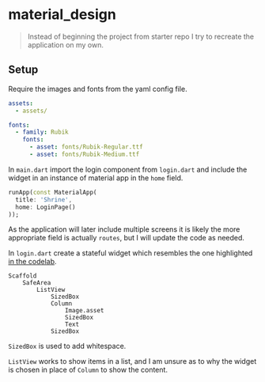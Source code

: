 # material_design

> Instead of beginning the project from starter repo I try to recreate the application on my own.

## Setup

Require the images and fonts from the yaml config file.

```yaml
assets:
  - assets/

fonts:
  - family: Rubik
    fonts:
      - asset: fonts/Rubik-Regular.ttf
      - asset: fonts/Rubik-Medium.ttf
```

In `main.dart` import the login component from `login.dart` and include the widget in an instance of material app in the `home` field.

```dart
runApp(const MaterialApp(
  title: 'Shrine',
  home: LoginPage()
));
```

As the application will later include multiple screens it is likely the more appropriate field is actually `routes`, but I will update the code as needed.

In `login.dart` create a stateful widget which resembles the one highlighted [in the codelab](https://codelabs.developers.google.com/codelabs/mdc-101-flutter#2).

```text
Scaffold
    SafeArea
        ListView
            SizedBox
            Column
                Image.asset
                SizedBox
                Text
            SizedBox
```

`SizedBox` is used to add whitespace.

`ListView` works to show items in a list, and I am unsure as to why the widget is chosen in place of `Column` to show the content.
